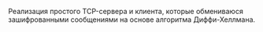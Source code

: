 Реализация простого TCP-сервера и клиента, которые обмениваюся зашифрованными сообщениями на основе алгоритма Диффи-Хеллмана.
